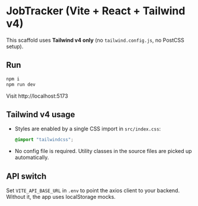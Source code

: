 # JobTracker (Vite + React + Tailwind **v4**)

This scaffold uses **Tailwind v4 only** (no `tailwind.config.js`, no PostCSS setup).

## Run
```bash
npm i
npm run dev
```
Visit http://localhost:5173

## Tailwind v4 usage
- Styles are enabled by a single CSS import in `src/index.css`:
  ```css
  @import "tailwindcss";
  ```
- No config file is required. Utility classes in the source files are picked up automatically.

## API switch
Set `VITE_API_BASE_URL` in `.env` to point the axios client to your backend. Without it, the app uses localStorage mocks.

